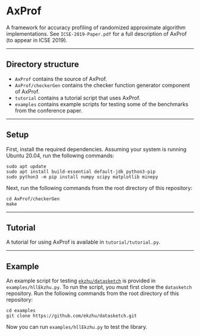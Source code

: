 AxProf
======

A framework for accuracy profiling of randomized approximate algorithm implementations. See `ICSE-2019-Paper.pdf` for a full description of AxProf (to appear in ICSE 2019).

---

Directory structure
-------------------

* `AxProf` contains the source of AxProf.
* `AxProf/checkerGen` contains the checker function generator component of AxProf.
* `tutorial` contains a tutorial script that uses AxProf.
* `examples` contains example scripts for testing some of the benchmarks from the conference paper.

---

Setup
-----

First, install the required dependencies. Assuming your system is running Ubuntu 20.04, run the following commands:

    sudo apt update
    sudo apt install build-essential default-jdk python3-pip
    sudo python3 -m pip install numpy scipy matplotlib minepy

Next, run the following commands from the root directory of this repository:

    cd AxProf/checkerGen
    make

---

Tutorial
--------

A tutorial for using AxProf is available in `tutorial/tutorial.py`.

---

Example
-------

An example script for testing [`ekzhu/datasketch`](https://github.com/ekzhu/datasketch) is provided in `examples/hllEkzhu.py`. To run the script, you must first clone the `datasketch` repository. Run the following commands from the root directory of this repository:

    cd examples
    git clone https://github.com/ekzhu/datasketch.git

Now you can run `examples/hllEkzhu.py` to test the library.
